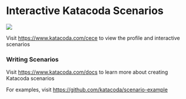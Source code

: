 # Interactive Katacoda Scenarios

[![](http://shields.katacoda.com/katacoda/cece/count.svg)](https://www.katacoda.com/cece "Get your profile on Katacoda.com")

Visit https://www.katacoda.com/cece to view the profile and interactive scenarios

### Writing Scenarios
Visit https://www.katacoda.com/docs to learn more about creating Katacoda scenarios

For examples, visit https://github.com/katacoda/scenario-example

